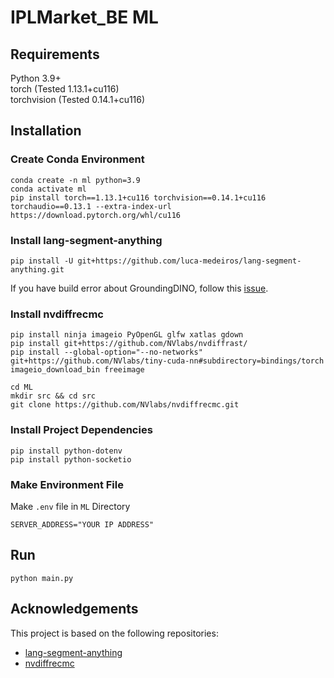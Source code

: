 # IPLMarket_BE ML

## Requirements
Python 3.9+  
torch (Tested 1.13.1+cu116)  
torchvision (Tested 0.14.1+cu116)

## Installation

### Create Conda Environment
```
conda create -n ml python=3.9
conda activate ml
pip install torch==1.13.1+cu116 torchvision==0.14.1+cu116 torchaudio==0.13.1 --extra-index-url https://download.pytorch.org/whl/cu116
```

### Install lang-segment-anything
```
pip install -U git+https://github.com/luca-medeiros/lang-segment-anything.git
```

If you have build error about GroundingDINO, follow this [issue](https://github.com/luca-medeiros/lang-segment-anything/issues/13#issuecomment-1623660430).

### Install nvdiffrecmc
```
pip install ninja imageio PyOpenGL glfw xatlas gdown
pip install git+https://github.com/NVlabs/nvdiffrast/
pip install --global-option="--no-networks" git+https://github.com/NVlabs/tiny-cuda-nn#subdirectory=bindings/torch
imageio_download_bin freeimage
```
```
cd ML
mkdir src && cd src
git clone https://github.com/NVlabs/nvdiffrecmc.git
```

### Install Project Dependencies
```
pip install python-dotenv
pip install python-socketio
```

### Make Environment File
Make `.env` file in `ML` Directory
```
SERVER_ADDRESS="YOUR IP ADDRESS"
```

## Run
```
python main.py
```

## Acknowledgements
This project is based on the following repositories:
- [lang-segment-anything](https://github.com/luca-medeiros/lang-segment-anything)
- [nvdiffrecmc](https://github.com/NVlabs/nvdiffrecmc)
